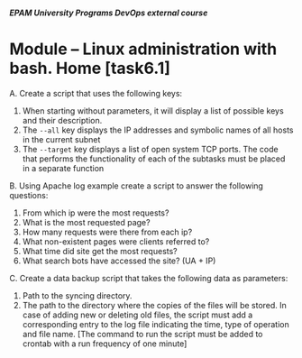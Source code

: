 ##### EPAM University Programs DevOps external course
# Module – Linux administration with bash. Home [task6.1]


A. Create a script that uses the following keys:
1. When starting without parameters, it will display a list of possible keys and their description.
2. The ```--all``` key displays the IP addresses and symbolic names of all hosts in the current subnet
3. The ```--target``` key displays a list of open system TCP ports.
The code that performs the functionality of each of the subtasks must be placed in a separate function


B. Using Apache log example create a script to answer the following questions:
1. From which ip were the most requests?
2. What is the most requested page?
3. How many requests were there from each ip?
4. What non-existent pages were clients referred to?
5. What time did site get the most requests?
6. What search bots have accessed the site? (UA + IP)


C. Create a data backup script that takes the following data as parameters:
1. Path to the syncing directory.
2. The path to the directory where the copies of the files will be stored.
In case of adding new or deleting old files, the script must add a corresponding entry to the log file indicating the time, type of operation and file name. [The command to run the script must be added to crontab with a run frequency of one minute]